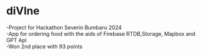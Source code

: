 # diVIne
  -Project for Hackathon Severin Bumbaru 2024 </br>
 	-App for ordering food with the aids of Firebase RTDB,Storage, Mapbox and GPT Api </br>
 	-Won 2nd place with 93 points
